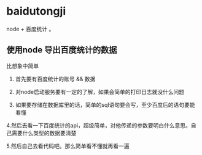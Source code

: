 # baidutongji
node + 百度统计  。


## 使用node 导出百度统计的数据
比想象中简单


1. 首先要有百度统计的账号   && 数据

2. 对node启动服务要有一定的了解，如果会简单的打印日志就没什么问题

3. 如果要存储在数据库里的话，简单的sql语句要会写，至少百度后的语句要能看懂

4.然后去看一下百度统计的api，超级简单，对他传递的参数要明白什么意思。自己需要什么类型的数据要清楚

5.然后自己去看代码吧。那么简单看不懂就再看一遍
